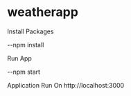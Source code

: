 # weatherapp

Install Packages

--npm install

Run App

--npm start

Application Run On
http://localhost:3000
